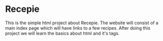 # Recepie
This is the simple html project about Recepie.
The website will consist of a main index page which will have links to a few recipes.
After doing this project we will learn the basics about html and it's tags.